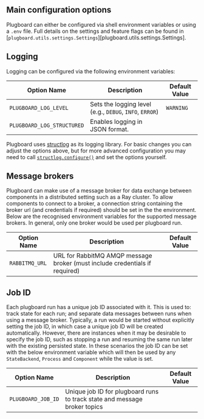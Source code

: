 ## Main configuration options


Plugboard can either be configured via shell environment variables or using a `.env` file. Full details on the settings and feature flags can be found in [`plugboard.utils.settings.Settings`][plugboard.utils.settings.Settings].

## Logging

Logging can be configured via the following environment variables:

| Option Name                | Description                                              | Default Value |
|----------------------------|----------------------------------------------------------|---------------|
| `PLUGBOARD_LOG_LEVEL`      | Sets the logging level (e.g., `DEBUG`, `INFO`, `ERROR`)  | `WARNING`     |
| `PLUGBOARD_LOG_STRUCTURED` | Enables logging in JSON format.                          |               |

Plugboard uses [structlog](https://www.structlog.org/en/stable/) as its logging library. For basic changes you can adjust the options above, but for more advanced configuration you may need to call [`structlog.configure()`](https://www.structlog.org/en/stable/configuration.html) and set the options yourself.

## Message brokers

Plugboard can make use of a message broker for data exchange between components in a distributed setting such as a Ray cluster. To allow components to connect to a broker, a connection string containing the broker url (and credentials if required) should be set in the the environment. Below are the recognised environment variables for the supported message brokers. In general, only one broker would be used per plugboard run.

| Option Name                | Description                                              | Default Value |
|----------------------------|----------------------------------------------------------|---------------|
| `RABBITMQ_URL`      | URL for RabbitMQ AMQP message broker (must include credentials if required)  | |

## Job ID

Each plugboard run has a unique job ID associated with it. This is used to: track state for each run; and separate data messages between runs when using a message broker. Typically, a run would be started without explicitly setting the job ID, in which case a unique job ID will be created automatically. However, there are instances when it may be desirable to specify the job ID, such as stopping a run and resuming the same run later with the existing persisted state. In these scenarios the job ID can be set with the below environment variable which will then be used by any `StateBackend`, `Process` and `Component` while the value is set.

| Option Name                | Description                                              | Default Value |
|----------------------------|----------------------------------------------------------|---------------|
| `PLUGBOARD_JOB_ID`      | Unique job ID for plugboard runs to track state and message broker topics  | |